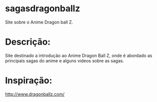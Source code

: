 # sagasdragonballz
Site sobre o  Anime Dragon ball Z.

# Descrição: 

Site destinado a introdução ao Anime Dragon Ball Z, onde é abordado as principais sagas do anime e alguns videos  sobre as sagas.

# Inspiração:
http://www.dragonballz.com/
